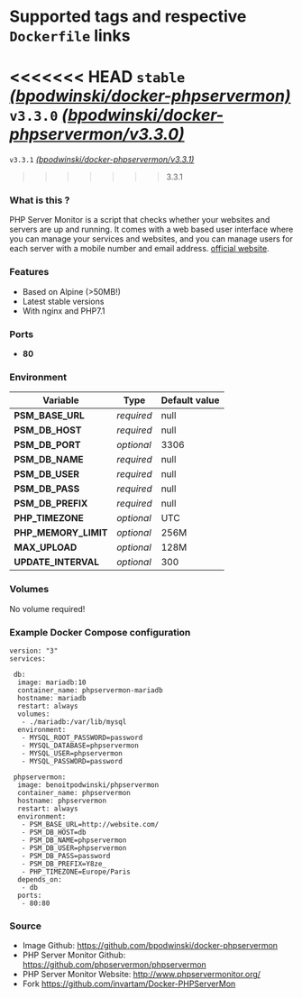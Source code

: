 # Supported tags and respective `Dockerfile` links

<<<<<<< HEAD
`stable` [*(bpodwinski/docker-phpservermon)*](https://github.com/bpodwinski/docker-phpservermon)<br>
`v3.3.0` [*(bpodwinski/docker-phpservermon/v3.3.0)*](https://github.com/bpodwinski/docker-phpservermon/tree/v3.3.0)
=======
`v3.3.1` [*(bpodwinski/docker-phpservermon/v3.3.1)*](https://github.com/bpodwinski/docker-phpservermon/tree/v3.3.1)
>>>>>>> 3.3.1

### What is this ?

PHP Server Monitor is a script that checks whether your websites and servers are up and running. It comes with a web based user interface where you can manage your services and websites, and you can manage users for each server with a mobile number and email address. [official website](http://www.phpservermonitor.org/).

### Features

- Based on Alpine (>50MB!)
- Latest stable versions
- With nginx and PHP7.1

### Ports

- **80**

### Environment

| Variable | Type | Default value |
| -------- | ---- | ------------- |
| **PSM_BASE_URL** | *required* | null
| **PSM_DB_HOST** | *required* | null
| **PSM_DB_PORT** | *optional* | 3306
| **PSM_DB_NAME** | *required* | null
| **PSM_DB_USER** | *required* | null
| **PSM_DB_PASS** | *required* | null
| **PSM_DB_PREFIX** | *required* | null
| **PHP_TIMEZONE** | *optional* | UTC
| **PHP_MEMORY_LIMIT** | *optional* | 256M
| **MAX_UPLOAD** | *optional* | 128M
| **UPDATE_INTERVAL** | *optional* | 300

### Volumes

No volume required!

### Example Docker Compose configuration

```
version: "3"
services:

 db:
  image: mariadb:10
  container_name: phpservermon-mariadb
  hostname: mariadb
  restart: always
  volumes:
   - ./mariadb:/var/lib/mysql
  environment:
   - MYSQL_ROOT_PASSWORD=password
   - MYSQL_DATABASE=phpservermon
   - MYSQL_USER=phpservermon
   - MYSQL_PASSWORD=password

 phpservermon:
  image: benoitpodwinski/phpservermon
  container_name: phpservermon
  hostname: phpservermon
  restart: always
  environment:
   - PSM_BASE_URL=http://website.com/
   - PSM_DB_HOST=db
   - PSM_DB_NAME=phpservermon
   - PSM_DB_USER=phpservermon
   - PSM_DB_PASS=password
   - PSM_DB_PREFIX=Y8ze_
   - PHP_TIMEZONE=Europe/Paris
  depends_on:
   - db
  ports:
   - 80:80
```

### Source
* Image Github: https://github.com/bpodwinski/docker-phpservermon
* PHP Server Monitor Github: https://github.com/phpservermon/phpservermon
* PHP Server Monitor Website: http://www.phpservermonitor.org/
* Fork https://github.com/invartam/Docker-PHPServerMon
